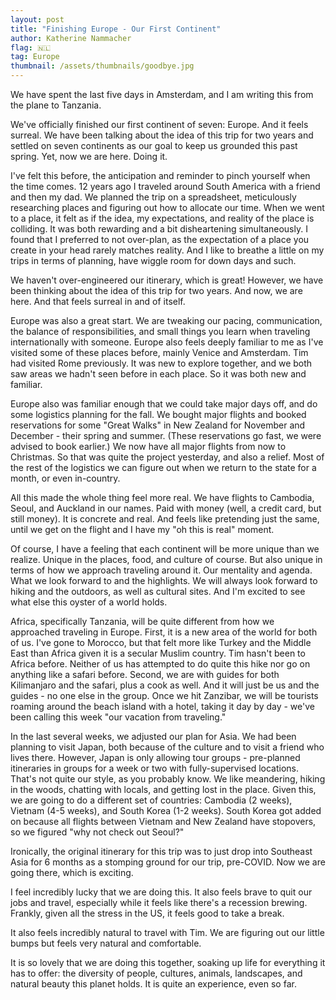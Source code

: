 ```yaml
---
layout: post
title: "Finishing Europe - Our First Continent"
author: Katherine Nammacher
flag: 🇳🇱
tag: Europe
thumbnail: /assets/thumbnails/goodbye.jpg
---
```


We have spent the last five days in Amsterdam, and I am writing this from the plane to Tanzania. 

We've officially finished our first continent of seven: Europe. And it feels surreal. We have been talking about the idea of this trip for two years and settled on seven continents as our goal to keep us grounded this past spring. Yet, now we are here. Doing it. 

I've felt this before, the anticipation and reminder to pinch yourself when the time comes. 12 years ago I traveled around South America with a friend and then my dad. We planned the trip on a spreadsheet, meticulously researching places and figuring out how to allocate our time. When we went to a place, it felt as if the idea, my expectations, and reality of the place is colliding. It was both rewarding and a bit disheartening simultaneously. I found that I preferred to not over-plan, as the expectation of a place you create in your head rarely matches reality. And I like to breathe a little on my trips in terms of planning, have wiggle room for down days and such.

We haven't over-engineered our itinerary, which is great! However, we have been thinking about the idea of this trip for two years. And now, we are here. And that feels surreal in and of itself. 

Europe was also a great start. We are tweaking our pacing, communication, the balance of responsibilities, and small things you learn when traveling internationally with someone. Europe also feels deeply familiar to me as I've visited some of these places before, mainly Venice and Amsterdam. Tim had visited Rome previously. It was new to explore together, and we both saw areas we hadn't seen before in each place. So it was both new and familiar. 

Europe also was familiar enough that we could take major days off, and do some logistics planning for the fall. We bought major flights and booked reservations for some "Great Walks" in New Zealand for November and December - their spring and summer. (These reservations go fast, we were advised to book earlier.) We now have all major flights from now to Christmas. So that was quite the project yesterday, and also a relief. Most of the rest of the logistics we can figure out when we return to the state for a month, or even in-country. 

All this made the whole thing feel more real. We have flights to Cambodia, Seoul, and Auckland in our names. Paid with money (well, a credit card, but still money). It is concrete and real. And feels like pretending just the same, until we get on the flight and I have my "oh this is real" moment. 

Of course, I have a feeling that each continent will be more unique than we realize. Unique in the places, food, and culture of course. But also unique in terms of how we approach traveling around it. Our mentality and agenda. What we look forward to and the highlights. We will always look forward to hiking and the outdoors, as well as cultural sites. And I'm excited to see what else this oyster of a world holds. 

Africa, specifically Tanzania, will be quite different from how we approached traveling in Europe. First, it is a new area of the world for both of us. I've gone to Morocco, but that felt more like Turkey and the Middle East than Africa given it is a secular Muslim country. Tim hasn't been to Africa before. Neither of us has attempted to do quite this hike nor go on anything like a safari before. Second, we are with guides for both Kilimanjaro and the safari, plus a cook as well. And it will just be us and the guides - no one else in the group. Once we hit Zanzibar, we will be tourists roaming around the beach island with a hotel, taking it day by day - we've been calling this week "our vacation from traveling." 

In the last several weeks, we adjusted our plan for Asia. We had been planning to visit Japan, both because of the culture and to visit a friend who lives there. However, Japan is only allowing tour groups - pre-planned itineraries in groups for a week or two with fully-supervised locations. That's not quite our style, as you probably know. We like meandering, hiking in the woods, chatting with locals, and getting lost in the place. Given this, we are going to do a different set of countries: Cambodia (2 weeks), Vietnam (4-5 weeks), and South Korea (1-2 weeks). South Korea got added on because all flights between Vietnam and New Zealand have stopovers, so we figured "why not check out Seoul?"

Ironically, the original itinerary for this trip was to just drop into Southeast Asia for 6 months as a stomping ground for our trip, pre-COVID. Now we are going there, which is exciting. 

I feel incredibly lucky that we are doing this. It also feels brave to quit our jobs and travel, especially while it feels like there's a recession brewing. Frankly, given all the stress in the US, it feels good to take a break. 

It also feels incredibly natural to travel with Tim. We are figuring out our little bumps but feels very natural and comfortable. 

It is so lovely that we are doing this together, soaking up life for everything it has to offer: the diversity of people, cultures, animals, landscapes, and natural beauty this planet holds. It is quite an experience, even so far. 

